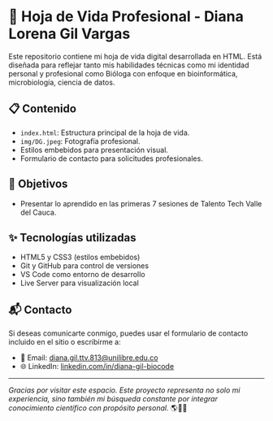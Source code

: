 # 🌿 Hoja de Vida Profesional - Diana Lorena Gil Vargas

Este repositorio contiene mi hoja de vida digital desarrollada en HTML. Está diseñada para reflejar tanto mis habilidades técnicas como mi identidad personal y profesional como Bióloga con enfoque en bioinformática, microbiología, ciencia de datos.

## 📋 Contenido

- `index.html`: Estructura principal de la hoja de vida.
- `img/DG.jpeg`: Fotografía profesional.
- Estilos embebidos para presentación visual.
- Formulario de contacto para solicitudes profesionales.

## 🎯 Objetivos

- Presentar lo aprendido en las primeras 7 sesiones de Talento Tech Valle del Cauca.

## ✨ Tecnologías utilizadas

- HTML5 y CSS3 (estilos embebidos)
- Git y GitHub para control de versiones
- VS Code como entorno de desarrollo
- Live Server para visualización local

## 📬 Contacto

Si deseas comunicarte conmigo, puedes usar el formulario de contacto incluido en el sitio o escribirme a:

- 📧 Email: [diana.gil.ttv.813@unilibre.edu.co](mailto:diana.gil.ttv.813@unilibre.edu.co)
- 🌐 LinkedIn: [linkedin.com/in/diana-gil-biocode](https://linkedin.com/in/diana-gil-biocode)

---

_Gracias por visitar este espacio. Este proyecto representa no solo mi experiencia, sino también mi búsqueda constante por integrar conocimiento científico con propósito personal._ 🌎🔬✨
